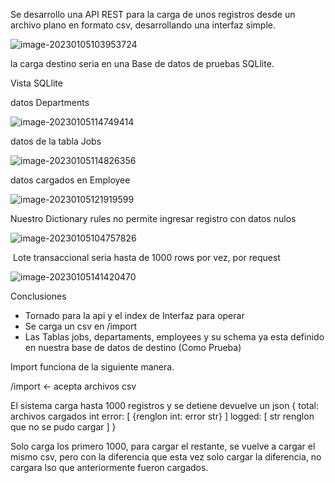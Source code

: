 

Se desarrollo una API REST  para la carga de unos registros desde un archivo plano en formato csv, desarrollando una interfaz simple.

![image-20230105103953724](C:\Users\carlo\AppData\Roaming\Typora\typora-user-images\image-20230105103953724.png)



la carga destino seria en una Base de datos de pruebas SQLlite.

Vista SQLlite

datos Departments

![image-20230105114749414](C:\Users\carlo\AppData\Roaming\Typora\typora-user-images\image-20230105114749414.png)



datos de la tabla Jobs

![image-20230105114826356](C:\Users\carlo\AppData\Roaming\Typora\typora-user-images\image-20230105114826356.png)





datos cargados en Employee

![image-20230105121919599](C:\Users\carlo\AppData\Roaming\Typora\typora-user-images\image-20230105121919599.png)



Nuestro Dictionary rules no permite ingresar registro con datos nulos



![image-20230105104757826](C:\Users\carlo\AppData\Roaming\Typora\typora-user-images\image-20230105104757826.png)



​	Lote transaccional seria hasta de 1000 rows por vez, por request

![image-20230105141420470](C:\Users\carlo\AppData\Roaming\Typora\typora-user-images\image-20230105141420470.png)





Conclusiones



- Tornado para la api y el index de Interfaz para operar
- Se carga un csv en /import
- Las Tablas jobs, departaments, employees  y su schema ya esta definido en nuestra base de datos de destino (Como Prueba)

Import funciona de la siguiente manera.

/import <- acepta archivos csv


El sistema carga hasta 1000 registros y se detiene
devuelve un json
{
 total: archivos cargados int
 error: [
    {renglon int:  error str}
 ]
 logged: [
    str renglon que no se pudo cargar
 ]
}

Solo carga los primero 1000, para cargar el restante, se vuelve a cargar el mismo csv, pero con la diferencia que esta vez solo cargar la diferencia, no cargara lso que anteriormente fueron cargados.



